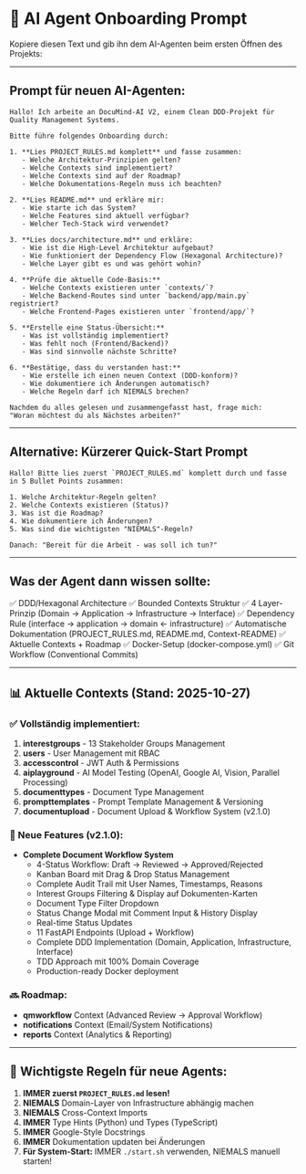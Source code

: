 # 🚀 AI Agent Onboarding Prompt

Kopiere diesen Text und gib ihn dem AI-Agenten beim ersten Öffnen des Projekts:

---

## Prompt für neuen AI-Agenten:

```
Hallo! Ich arbeite an DocuMind-AI V2, einem Clean DDD-Projekt für Quality Management Systems.

Bitte führe folgendes Onboarding durch:

1. **Lies PROJECT_RULES.md komplett** und fasse zusammen:
   - Welche Architektur-Prinzipien gelten?
   - Welche Contexts sind implementiert?
   - Welche Contexts sind auf der Roadmap?
   - Welche Dokumentations-Regeln muss ich beachten?

2. **Lies README.md** und erkläre mir:
   - Wie starte ich das System?
   - Welche Features sind aktuell verfügbar?
   - Welcher Tech-Stack wird verwendet?

3. **Lies docs/architecture.md** und erkläre:
   - Wie ist die High-Level Architektur aufgebaut?
   - Wie funktioniert der Dependency Flow (Hexagonal Architecture)?
   - Welche Layer gibt es und was gehört wohin?

4. **Prüfe die aktuelle Code-Basis:**
   - Welche Contexts existieren unter `contexts/`?
   - Welche Backend-Routes sind unter `backend/app/main.py` registriert?
   - Welche Frontend-Pages existieren unter `frontend/app/`?

5. **Erstelle eine Status-Übersicht:**
   - Was ist vollständig implementiert?
   - Was fehlt noch (Frontend/Backend)?
   - Was sind sinnvolle nächste Schritte?

6. **Bestätige, dass du verstanden hast:**
   - Wie erstelle ich einen neuen Context (DDD-konform)?
   - Wie dokumentiere ich Änderungen automatisch?
   - Welche Regeln darf ich NIEMALS brechen?

Nachdem du alles gelesen und zusammengefasst hast, frage mich:
"Woran möchtest du als Nächstes arbeiten?"
```

---

## Alternative: Kürzerer Quick-Start Prompt

```
Hallo! Bitte lies zuerst `PROJECT_RULES.md` komplett durch und fasse in 5 Bullet Points zusammen:

1. Welche Architektur-Regeln gelten?
2. Welche Contexts existieren (Status)?
3. Was ist die Roadmap?
4. Wie dokumentiere ich Änderungen?
5. Was sind die wichtigsten "NIEMALS"-Regeln?

Danach: "Bereit für die Arbeit - was soll ich tun?"
```

---

## Was der Agent dann wissen sollte:

✅ DDD/Hexagonal Architecture
✅ Bounded Contexts Struktur
✅ 4 Layer-Prinzip (Domain → Application → Infrastructure → Interface)
✅ Dependency Rule (interface → application → domain ← infrastructure)
✅ Automatische Dokumentation (PROJECT_RULES.md, README.md, Context-README)
✅ Aktuelle Contexts + Roadmap
✅ Docker-Setup (docker-compose.yml)
✅ Git Workflow (Conventional Commits)

---

## 📊 Aktuelle Contexts (Stand: 2025-10-27)

### ✅ Vollständig implementiert:
1. **interestgroups** - 13 Stakeholder Groups Management
2. **users** - User Management mit RBAC
3. **accesscontrol** - JWT Auth & Permissions
4. **aiplayground** - AI Model Testing (OpenAI, Google AI, Vision, Parallel Processing)
5. **documenttypes** - Document Type Management
6. **prompttemplates** - Prompt Template Management & Versioning
7. **documentupload** - Document Upload & Workflow System (v2.1.0)

### 🎯 Neue Features (v2.1.0):
- **Complete Document Workflow System**
  - 4-Status Workflow: Draft → Reviewed → Approved/Rejected
  - Kanban Board mit Drag & Drop Status Management
  - Complete Audit Trail mit User Names, Timestamps, Reasons
  - Interest Groups Filtering & Display auf Dokumenten-Karten
  - Document Type Filter Dropdown
  - Status Change Modal mit Comment Input & History Display
  - Real-time Status Updates
  - 11 FastAPI Endpoints (Upload + Workflow)
  - Complete DDD Implementation (Domain, Application, Infrastructure, Interface)
  - TDD Approach mit 100% Domain Coverage
  - Production-ready Docker deployment

### 🔜 Roadmap:
- **qmworkflow** Context (Advanced Review → Approval Workflow)
- **notifications** Context (Email/System Notifications)
- **reports** Context (Analytics & Reporting)

---

## 🎯 Wichtigste Regeln für neue Agents:

1. **IMMER zuerst `PROJECT_RULES.md` lesen!**
2. **NIEMALS** Domain-Layer von Infrastructure abhängig machen
3. **NIEMALS** Cross-Context Imports
4. **IMMER** Type Hints (Python) und Types (TypeScript)
5. **IMMER** Google-Style Docstrings
6. **IMMER** Dokumentation updaten bei Änderungen
7. **Für System-Start:** IMMER `./start.sh` verwenden, NIEMALS manuell starten!
